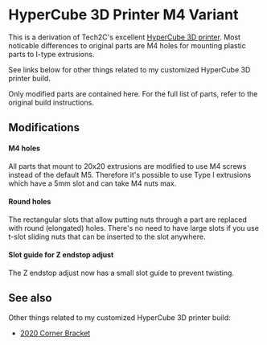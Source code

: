 # HyperCube 3D Printer M4 Variant

This is a derivation of Tech2C's excellent [HyperCube 3D printer](http://www.thingiverse.com/thing:1752766). Most noticable differences to original parts are M4 holes for mounting plastic parts to I-type extrusions.

See links below for other things related to my customized HyperCube 3D printer build.

Only modified parts are contained here. For the full list of parts, refer to the original build instructions.

## Modifications

#### M4 holes

All parts that mount to 20x20 extrusions are modified to use M4 screws instead of the default M5. Therefore it's possible to use Type I extrusions which have a 5mm slot and can take M4 nuts max.

#### Round holes

The rectangular slots that allow putting nuts through a part are replaced with round (elongated) holes. There's no need to have large slots if you use t-slot sliding nuts that can be inserted to the slot anywhere.

#### Slot guide for Z endstop adjust

The Z endstop adjust now has a small slot guide to prevent twisting.

## See also

Other things related to my customized HyperCube 3D printer build:

- [2020 Corner Bracket](https://www.thingiverse.com/thing:2376742)

